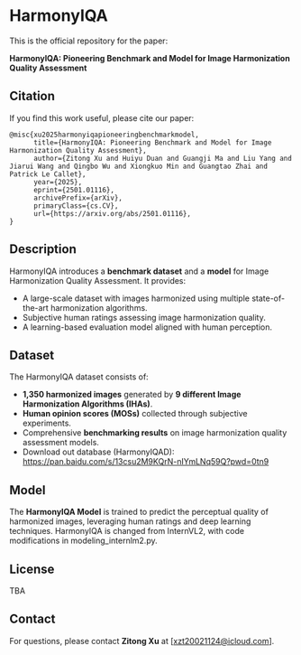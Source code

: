 # HarmonyIQA

This is the official repository for the paper:

**HarmonyIQA: Pioneering Benchmark and Model for Image Harmonization Quality Assessment**

## Citation
If you find this work useful, please cite our paper:

```
@misc{xu2025harmonyiqapioneeringbenchmarkmodel,
      title={HarmonyIQA: Pioneering Benchmark and Model for Image Harmonization Quality Assessment},
      author={Zitong Xu and Huiyu Duan and Guangji Ma and Liu Yang and Jiarui Wang and Qingbo Wu and Xiongkuo Min and Guangtao Zhai and Patrick Le Callet},
      year={2025},
      eprint={2501.01116},
      archivePrefix={arXiv},
      primaryClass={cs.CV},
      url={https://arxiv.org/abs/2501.01116},
}
```

## Description
HarmonyIQA introduces a **benchmark dataset** and a **model** for Image Harmonization Quality Assessment. It provides:
- A large-scale dataset with images harmonized using multiple state-of-the-art harmonization algorithms.
- Subjective human ratings assessing image harmonization quality.
- A learning-based evaluation model aligned with human perception.

## Dataset
The HarmonyIQA dataset consists of:
- **1,350 harmonized images** generated by **9 different Image Harmonization Algorithms (IHAs)**.
- **Human opinion scores (MOSs)** collected through subjective experiments.
- Comprehensive **benchmarking results** on image harmonization quality assessment models.
- Download out database (HarmonyIQAD): https://pan.baidu.com/s/13csu2M9KQrN-nIYmLNq59Q?pwd=0tn9

## Model
The **HarmonyIQA Model** is trained to predict the perceptual quality of harmonized images, leveraging human ratings and deep learning techniques. HarmonyIQA is changed from InternVL2, with code modifications in modeling_internlm2.py.

## License
TBA

## Contact
For questions, please contact **Zitong Xu** at [xzt20021124@icloud.com].

